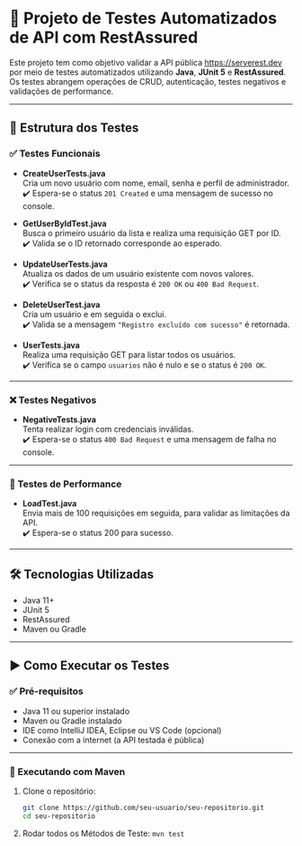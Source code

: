 # 🧪 Projeto de Testes Automatizados de API com RestAssured

Este projeto tem como objetivo validar a API pública https://serverest.dev por meio de testes automatizados utilizando **Java**, **JUnit 5** e **RestAssured**. Os testes abrangem operações de CRUD, autenticação, testes negativos e validações de performance.

---

## 📁 Estrutura dos Testes

### ✅ Testes Funcionais

- **CreateUserTests.java**  
  Cria um novo usuário com nome, email, senha e perfil de administrador.  
  ✔️ Espera-se o status `201 Created` e uma mensagem de sucesso no console.

- **GetUserByIdTest.java**  
  Busca o primeiro usuário da lista e realiza uma requisição GET por ID.  
  ✔️ Valida se o ID retornado corresponde ao esperado.

- **UpdateUserTests.java**  
  Atualiza os dados de um usuário existente com novos valores.  
  ✔️ Verifica se o status da resposta é `200 OK` ou `400 Bad Request`.

- **DeleteUserTest.java**  
  Cria um usuário e em seguida o exclui.  
  ✔️ Valida se a mensagem `"Registro excluído com sucesso"` é retornada.

- **UserTests.java**  
  Realiza uma requisição GET para listar todos os usuários.  
  ✔️ Verifica se o campo `usuarios` não é nulo e se o status é `200 OK`.

---

### ❌ Testes Negativos

- **NegativeTests.java**  
  Tenta realizar login com credenciais inválidas.  
  ✔️ Espera-se o status `400 Bad Request` e uma mensagem de falha no console.

---

### 🚀 Testes de Performance

- **LoadTest.java**  
  Envia mais de 100 requisições em seguida, para validar as limitações da API.  
  ✔️ Espera-se o status 200 para sucesso.

---

## 🛠️ Tecnologias Utilizadas

- Java 11+
- JUnit 5
- RestAssured
- Maven ou Gradle

---

## ▶️ Como Executar os Testes

### ✅ Pré-requisitos

- Java 11 ou superior instalado
- Maven ou Gradle instalado
- IDE como IntelliJ IDEA, Eclipse ou VS Code (opcional)
- Conexão com a internet (a API testada é pública)

---

### 🧪 Executando com Maven

1. Clone o repositório:

   ```bash
   git clone https://github.com/seu-usuario/seu-repositorio.git
   cd seu-repositorio
   ```
2. Rodar todos os Métodos de Teste:
    ```mvn test ```
